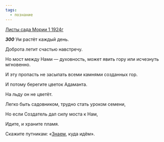 ```yaml
---
tags:
  - познание
---
```


[Листы сада Мории 1 1924г](https://127.0.0.1:4002/agni/1924)

___300___
Ум растёт каждый день.   

Доброта летит счастью навстречу.   

Но мост между Нами — духовность, может явить гору или исчезнуть мгновенно.   

И эту пропасть не засыпать всеми камнями созданных гор.   

И потому берегите цветок Адаманта.   

На льду он не цветёт.   

Легко быть садовником, трудно стать уроком семени,   

Но если Создатель дал силу моста к Нам,   

Идите, и храните пламя.   

Скажите путникам: «[Знаем](../../../tags/#познание), куда идём».   


